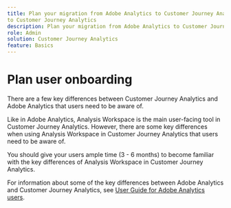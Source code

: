 ```yaml
---
title: Plan your migration from Adobe Analytics to Customer Journey Analytics
to Customer Journey Analytics
description: Plan your migration from Adobe Analytics to Customer Journey Analytics
role: Admin
solution: Customer Journey Analytics
feature: Basics
---
```

# Plan user onboarding

There are a few key differences between Customer Journey Analytics and Adobe Analytics that users need to be aware of. 

Like in Adobe Analytics, Analysis Workspace is the main user-facing tool in Customer Journey Analytics. However, there are some key differences when using Analysis Workspace in Customer Journey Analytics that users need to be aware of. 

You should give your users ample time (3 - 6 months) to become familiar with the key differences of Analysis Workspace in Customer Journey Analytics.

For information about some of the key differences between Adobe Analytics and Customer Journey Analytics, see [User Guide for Adobe Analytics users](help/getting-started/aa-to-cja-user.md).